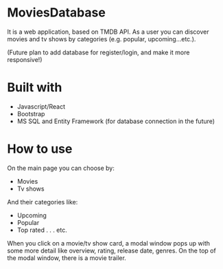 # MoviesDatabase

It is a web application, based on TMDB API.
As a user you can discover movies and tv shows by categories (e.g. popular, upcoming...etc.). 

(Future plan to add database for register/login, and make it more responsive!)

# Built with
* Javascript/React
* Bootstrap
* MS SQL and Entity Framework (for database connection in the future)

# How to use
On the main page you can choose by:
* Movies
* Tv shows

And their categories like:
* Upcoming
* Popular
* Top rated
.
.
.
etc.

When you click on a movie/tv show card, a modal window pops up with some more detail like overview, rating, release date, genres.
On the top of the modal window, there is a movie trailer.
